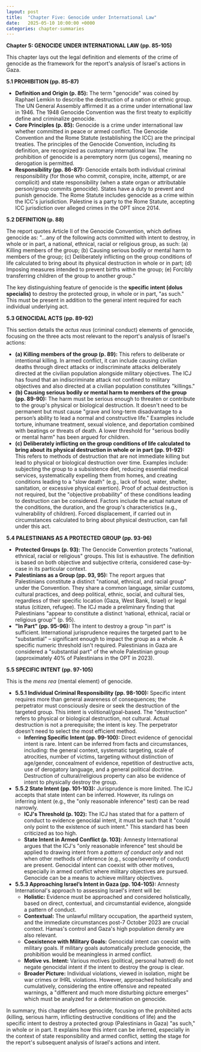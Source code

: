 ```yaml
---
layout: post
title:  "Chapter Five: Genocide under International Law"
date:   2025-05-10 10:00:00 +0000
categories: chapter-summaries
---
```




**Chapter 5: GENOCIDE UNDER INTERNATIONAL LAW (pp. 85-105)**

This chapter lays out the legal definition and elements of the crime of genocide as the framework for the report's analysis of Israel's actions in Gaza.

**5.1 PROHIBITION (pp. 85-87)**

*   **Definition and Origin (p. 85):** The term "genocide" was coined by Raphael Lemkin to describe the destruction of a nation or ethnic group. The UN General Assembly affirmed it as a crime under international law in 1946. The 1948 Genocide Convention was the first treaty to explicitly define and criminalize genocide.
*   **Core Principles (p. 85):** Genocide is a crime under international law whether committed in peace or armed conflict. The Genocide Convention and the Rome Statute (establishing the ICC) are the principal treaties. The principles of the Genocide Convention, including its definition, are recognized as customary international law. The prohibition of genocide is a peremptory norm (jus cogens), meaning no derogation is permitted.
*   **Responsibility (pp. 86-87):** Genocide entails both individual criminal responsibility (for those who commit, conspire, incite, attempt, or are complicit) and state responsibility (when a state organ or attributable person/group commits genocide). States have a duty to prevent and punish genocide. The Rome Statute includes genocide as a crime within the ICC's jurisdiction. Palestine is a party to the Rome Statute, accepting ICC jurisdiction over alleged crimes in the OPT since 2014.

**5.2 DEFINITION (p. 88)**

The report quotes Article II of the Genocide Convention, which defines genocide as:
"...any of the following acts committed with intent to destroy, in whole or in part, a national, ethnical, racial or religious group, as such:
(a) Killing members of the group;
(b) Causing serious bodily or mental harm to members of the group;
(c) Deliberately inflicting on the group conditions of life calculated to bring about its physical destruction in whole or in part;
(d) Imposing measures intended to prevent births within the group;
(e) Forcibly transferring children of the group to another group.”

The key distinguishing feature of genocide is the **specific intent (dolus specialis)** to destroy the protected group, in whole or in part, "as such." This must be present in addition to the general intent required for each individual underlying act.

**5.3 GENOCIDAL ACTS (pp. 89-92)**

This section details the *actus reus* (criminal conduct) elements of genocide, focusing on the three acts most relevant to the report's analysis of Israel's actions:

*   **(a) Killing members of the group (p. 89):** This refers to deliberate or intentional killing. In armed conflict, it can include causing civilian deaths through direct attacks or indiscriminate attacks deliberately directed at the civilian population alongside military objectives. The ICJ has found that an indiscriminate attack not confined to military objectives and also directed at a civilian population constitutes "killings."
*   **(b) Causing serious bodily or mental harm to members of the group (pp. 89-90):** The harm must be serious enough to threaten or contribute to the group's physical or biological destruction. It doesn't need to be permanent but must cause "grave and long-term disadvantage to a person’s ability to lead a normal and constructive life." Examples include torture, inhumane treatment, sexual violence, and deportation combined with beatings or threats of death. A lower threshold for "serious bodily or mental harm" has been argued for children.
*   **(c) Deliberately inflicting on the group conditions of life calculated to bring about its physical destruction in whole or in part (pp. 91-92):** This refers to methods of destruction that are not immediate killing but lead to physical or biological destruction over time. Examples include: subjecting the group to a subsistence diet, reducing essential medical services, systematically expelling them from homes, and creating conditions leading to a "slow death" (e.g., lack of food, water, shelter, sanitation, or excessive physical exertion). Proof of actual destruction is not required, but the "objective probability" of these conditions leading to destruction can be considered. Factors include the actual nature of the conditions, the duration, and the group's characteristics (e.g., vulnerability of children). Forced displacement, if carried out in circumstances calculated to bring about physical destruction, can fall under this act.

**5.4 PALESTINIANS AS A PROTECTED GROUP (pp. 93-96)**

*   **Protected Groups (p. 93):** The Genocide Convention protects "national, ethnical, racial or religious" groups. This list is exhaustive. The definition is based on both objective and subjective criteria, considered case-by-case in its particular context.
*   **Palestinians as a Group (pp. 93, 95):** The report argues that Palestinians constitute a distinct "national, ethnical, and racial group" under the Convention. They share a common language, similar customs, cultural practices, and deep political, ethnic, social, and cultural ties, regardless of their specific location (Gaza, West Bank, Israel) or legal status (citizen, refugee). The ICJ made a preliminary finding that Palestinians "appear to constitute a distinct ‘national, ethnical, racial or religious group’" (p. 95).
*   **"In Part" (pp. 95-96):** The intent to destroy a group "in part" is sufficient. International jurisprudence requires the targeted part to be "substantial" – significant enough to impact the group as a whole. A specific numeric threshold isn't required. Palestinians in Gaza are considered a "substantial part" of the whole Palestinian group (approximately 40% of Palestinians in the OPT in 2023).

**5.5 SPECIFIC INTENT (pp. 97-105)**

This is the *mens rea* (mental element) of genocide.

*   **5.5.1 Individual Criminal Responsibility (pp. 98-100):** Specific intent requires more than general awareness of consequences; the perpetrator must consciously desire or seek the destruction of the targeted group. This intent is volitional/goal-based. The "destruction" refers to physical or biological destruction, not cultural. Actual destruction is not a prerequisite; the intent is key. The perpetrator doesn't need to select the most efficient method.
    *   **Inferring Specific Intent (pp. 99-100):** Direct evidence of genocidal intent is rare. Intent can be inferred from facts and circumstances, including: the general context, systematic targeting, scale of atrocities, number of victims, targeting without distinction of age/gender, concealment of evidence, repetition of destructive acts, use of derogatory language, and a general political doctrine. Destruction of cultural/religious property can also be evidence of intent to physically destroy the group.
*   **5.5.2 State Intent (pp. 101-103):** Jurisprudence is more limited. The ICJ accepts that state intent can be inferred. However, its rulings on inferring intent (e.g., the "only reasonable inference" test) can be read narrowly.
    *   **ICJ's Threshold (p. 102):** The ICJ has stated that for a pattern of conduct to evidence genocidal intent, it must be such that it "could only point to the existence of such intent." This standard has been criticized as too high.
    *   **State Intent in Armed Conflict (p. 103):** Amnesty International argues that the ICJ's "only reasonable inference" test should be applied to drawing intent from a *pattern of conduct only* and not when other methods of inference (e.g., scope/severity of conduct) are present. Genocidal intent can coexist with other motives, especially in armed conflict where military objectives are pursued. Genocide can be a means to achieve military objectives.
*   **5.5.3 Approaching Israel’s Intent in Gaza (pp. 104-105):** Amnesty International's approach to assessing Israel's intent will be:
    *   **Holistic:** Evidence must be approached and considered holistically, based on direct, contextual, and circumstantial evidence, alongside a pattern of conduct.
    *   **Contextual:** The unlawful military occupation, the apartheid system, and the immediate circumstances post-7 October 2023 are crucial context. Hamas's control and Gaza's high population density are also relevant.
    *   **Coexistence with Military Goals:** Genocidal intent can coexist with military goals. If military goals automatically preclude genocide, the prohibition would be meaningless in armed conflict.
    *   **Motive vs. Intent:** Various motives (political, personal hatred) do not negate genocidal intent if the intent to destroy the group is clear.
    *   **Broader Picture:** Individual violations, viewed in isolation, might be war crimes or IHRL violations. However, approached holistically and cumulatively, considering the entire offensive and repeated warnings, a "different and much more disturbing picture emerges" which must be analyzed for a determination on genocide.

In summary, this chapter defines genocide, focusing on the prohibited acts (killing, serious harm, inflicting destructive conditions of life) and the specific intent to destroy a protected group (Palestinians in Gaza) "as such," in whole or in part. It explains how this intent can be inferred, especially in the context of state responsibility and armed conflict, setting the stage for the report's subsequent analysis of Israel's actions and intent.
